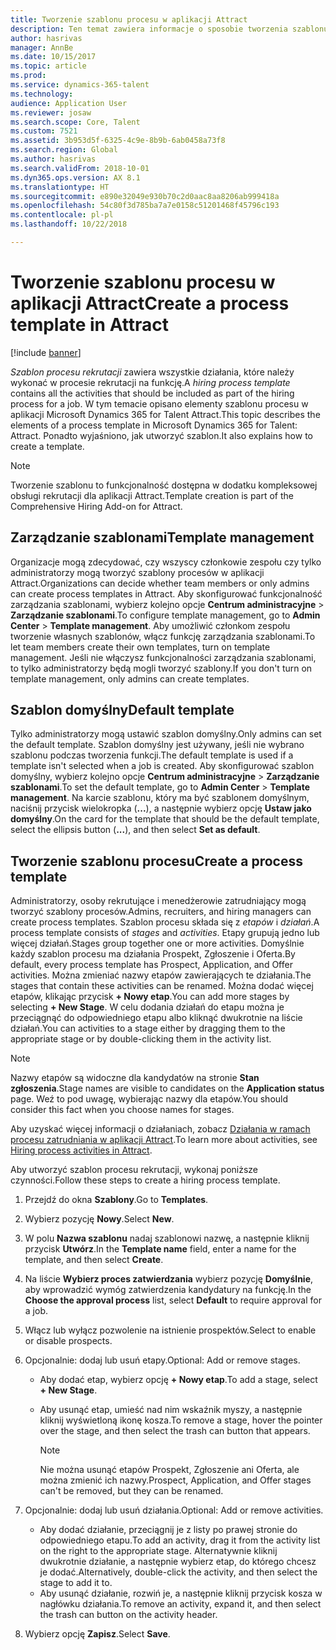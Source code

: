 ```yaml
---
title: Tworzenie szablonu procesu w aplikacji Attract
description: Ten temat zawiera informacje o sposobie tworzenia szablonu procesu w aplikacji Attract.
author: hasrivas
manager: AnnBe
ms.date: 10/15/2017
ms.topic: article
ms.prod: 
ms.service: dynamics-365-talent
ms.technology: 
audience: Application User
ms.reviewer: josaw
ms.search.scope: Core, Talent
ms.custom: 7521
ms.assetid: 3b953d5f-6325-4c9e-8b9b-6ab0458a73f8
ms.search.region: Global
ms.author: hasrivas
ms.search.validFrom: 2018-10-01
ms.dyn365.ops.version: AX 8.1
ms.translationtype: HT
ms.sourcegitcommit: e890e32049e930b70c2d0aac8aa8206ab999418a
ms.openlocfilehash: 54c80f3d785ba7a7e0158c51201468f45796c193
ms.contentlocale: pl-pl
ms.lasthandoff: 10/22/2018

---
```


# <a name="create-a-process-template-in-attract"></a><span data-ttu-id="1ff31-103">Tworzenie szablonu procesu w aplikacji Attract</span><span class="sxs-lookup"><span data-stu-id="1ff31-103">Create a process template in Attract</span></span>

[!include [banner](includes/banner.md)]

<span data-ttu-id="1ff31-104">*Szablon procesu rekrutacji* zawiera wszystkie działania, które należy wykonać w procesie rekrutacji na funkcję.</span><span class="sxs-lookup"><span data-stu-id="1ff31-104">A *hiring process template* contains all the activities that should be included as part of the hiring process for a job.</span></span> <span data-ttu-id="1ff31-105">W tym temacie opisano elementy szablonu procesu w aplikacji Microsoft Dynamics 365 for Talent Attract.</span><span class="sxs-lookup"><span data-stu-id="1ff31-105">This topic describes the elements of a process template in Microsoft Dynamics 365 for Talent: Attract.</span></span> <span data-ttu-id="1ff31-106">Ponadto wyjaśniono, jak utworzyć szablon.</span><span class="sxs-lookup"><span data-stu-id="1ff31-106">It also explains how to create a template.</span></span>

> [!NOTE]
> <span data-ttu-id="1ff31-107">Tworzenie szablonu to funkcjonalność dostępna w dodatku kompleksowej obsługi rekrutacji dla aplikacji Attract.</span><span class="sxs-lookup"><span data-stu-id="1ff31-107">Template creation is part of the Comprehensive Hiring Add-on for Attract.</span></span>

## <a name="template-management"></a><span data-ttu-id="1ff31-108">Zarządzanie szablonami</span><span class="sxs-lookup"><span data-stu-id="1ff31-108">Template management</span></span>

<span data-ttu-id="1ff31-109">Organizacje mogą zdecydować, czy wszyscy członkowie zespołu czy tylko administratorzy mogą tworzyć szablony procesów w aplikacji Attract.</span><span class="sxs-lookup"><span data-stu-id="1ff31-109">Organizations can decide whether team members or only admins can create process templates in Attract.</span></span> <span data-ttu-id="1ff31-110">Aby skonfigurować funkcjonalność zarządzania szablonami, wybierz kolejno opcje **Centrum administracyjne** \> **Zarządzanie szablonami**.</span><span class="sxs-lookup"><span data-stu-id="1ff31-110">To configure template management, go to **Admin Center** \> **Template management**.</span></span> <span data-ttu-id="1ff31-111">Aby umożliwić członkom zespołu tworzenie własnych szablonów, włącz funkcję zarządzania szablonami.</span><span class="sxs-lookup"><span data-stu-id="1ff31-111">To let team members create their own templates, turn on template management.</span></span> <span data-ttu-id="1ff31-112">Jeśli nie włączysz funkcjonalności zarządzania szablonami, to tylko administratorzy będą mogli tworzyć szablony.</span><span class="sxs-lookup"><span data-stu-id="1ff31-112">If you don't turn on template management, only admins can create templates.</span></span>

## <a name="default-template"></a><span data-ttu-id="1ff31-113">Szablon domyślny</span><span class="sxs-lookup"><span data-stu-id="1ff31-113">Default template</span></span>

<span data-ttu-id="1ff31-114">Tylko administratorzy mogą ustawić szablon domyślny.</span><span class="sxs-lookup"><span data-stu-id="1ff31-114">Only admins can set the default template.</span></span> <span data-ttu-id="1ff31-115">Szablon domyślny jest używany, jeśli nie wybrano szablonu podczas tworzenia funkcji.</span><span class="sxs-lookup"><span data-stu-id="1ff31-115">The default template is used if a template isn't selected when a job is created.</span></span> <span data-ttu-id="1ff31-116">Aby skonfigurować szablon domyślny, wybierz kolejno opcje **Centrum administracyjne** \> **Zarządzanie szablonami**.</span><span class="sxs-lookup"><span data-stu-id="1ff31-116">To set the default template, go to **Admin Center** \> **Template management**.</span></span> <span data-ttu-id="1ff31-117">Na karcie szablonu, który ma być szablonem domyślnym, naciśnij przycisk wielokropka (**...**), a następnie wybierz opcję **Ustaw jako domyślny**.</span><span class="sxs-lookup"><span data-stu-id="1ff31-117">On the card for the template that should be the default template, select the ellipsis button (**...**), and then select **Set as default**.</span></span>

## <a name="create-a-process-template"></a><span data-ttu-id="1ff31-118">Tworzenie szablonu procesu</span><span class="sxs-lookup"><span data-stu-id="1ff31-118">Create a process template</span></span>

<span data-ttu-id="1ff31-119">Administratorzy, osoby rekrutujące i menedżerowie zatrudniający mogą tworzyć szablony procesów.</span><span class="sxs-lookup"><span data-stu-id="1ff31-119">Admins, recruiters, and hiring managers can create process templates.</span></span> <span data-ttu-id="1ff31-120">Szablon procesu składa się z *etapów* i *działań*.</span><span class="sxs-lookup"><span data-stu-id="1ff31-120">A process template consists of *stages* and *activities*.</span></span> <span data-ttu-id="1ff31-121">Etapy grupują jedno lub więcej działań.</span><span class="sxs-lookup"><span data-stu-id="1ff31-121">Stages group together one or more activities.</span></span> <span data-ttu-id="1ff31-122">Domyślnie każdy szablon procesu ma działania Prospekt, Zgłoszenie i Oferta.</span><span class="sxs-lookup"><span data-stu-id="1ff31-122">By default, every process template has Prospect, Application, and Offer activities.</span></span> <span data-ttu-id="1ff31-123">Można zmieniać nazwy etapów zawierających te działania.</span><span class="sxs-lookup"><span data-stu-id="1ff31-123">The stages that contain these activities can be renamed.</span></span> <span data-ttu-id="1ff31-124">Można dodać więcej etapów, klikając przycisk **+ Nowy etap**.</span><span class="sxs-lookup"><span data-stu-id="1ff31-124">You can add more stages by selecting **+ New Stage**.</span></span> <span data-ttu-id="1ff31-125">W celu dodania działań do etapu można je przeciągnąć do odpowiedniego etapu albo kliknąć dwukrotnie na liście działań.</span><span class="sxs-lookup"><span data-stu-id="1ff31-125">You can activities to a stage either by dragging them to the appropriate stage or by double-clicking them in the activity list.</span></span>

> [!NOTE]
> <span data-ttu-id="1ff31-126">Nazwy etapów są widoczne dla kandydatów na stronie **Stan zgłoszenia**.</span><span class="sxs-lookup"><span data-stu-id="1ff31-126">Stage names are visible to candidates on the **Application status** page.</span></span> <span data-ttu-id="1ff31-127">Weź to pod uwagę, wybierając nazwy dla etapów.</span><span class="sxs-lookup"><span data-stu-id="1ff31-127">You should consider this fact when you choose names for stages.</span></span>

<span data-ttu-id="1ff31-128">Aby uzyskać więcej informacji o działaniach, zobacz [Działania w ramach procesu zatrudniania w aplikacji Attract](./activities-attract.md).</span><span class="sxs-lookup"><span data-stu-id="1ff31-128">To learn more about activities, see [Hiring process activities in Attract](./activities-attract.md).</span></span>

<span data-ttu-id="1ff31-129">Aby utworzyć szablon procesu rekrutacji, wykonaj poniższe czynności.</span><span class="sxs-lookup"><span data-stu-id="1ff31-129">Follow these steps to create a hiring process template.</span></span>

1. <span data-ttu-id="1ff31-130">Przejdź do okna **Szablony**.</span><span class="sxs-lookup"><span data-stu-id="1ff31-130">Go to **Templates**.</span></span>
2. <span data-ttu-id="1ff31-131">Wybierz pozycję **Nowy**.</span><span class="sxs-lookup"><span data-stu-id="1ff31-131">Select **New**.</span></span>
3. <span data-ttu-id="1ff31-132">W polu **Nazwa szablonu** nadaj szablonowi nazwę, a następnie kliknij przycisk **Utwórz**.</span><span class="sxs-lookup"><span data-stu-id="1ff31-132">In the **Template name** field, enter a name for the template, and then select **Create**.</span></span>
4. <span data-ttu-id="1ff31-133">Na liście **Wybierz proces zatwierdzania** wybierz pozycję **Domyślnie**, aby wprowadzić wymóg zatwierdzenia kandydatury na funkcję.</span><span class="sxs-lookup"><span data-stu-id="1ff31-133">In the **Choose the approval process** list, select **Default** to require approval for a job.</span></span>
5. <span data-ttu-id="1ff31-134">Włącz lub wyłącz pozwolenie na istnienie prospektów.</span><span class="sxs-lookup"><span data-stu-id="1ff31-134">Select to enable or disable prospects.</span></span>
6. <span data-ttu-id="1ff31-135">Opcjonalnie: dodaj lub usuń etapy.</span><span class="sxs-lookup"><span data-stu-id="1ff31-135">Optional: Add or remove stages.</span></span>

    - <span data-ttu-id="1ff31-136">Aby dodać etap, wybierz opcję **+ Nowy etap**.</span><span class="sxs-lookup"><span data-stu-id="1ff31-136">To add a stage, select **+ New Stage**.</span></span>
    - <span data-ttu-id="1ff31-137">Aby usunąć etap, umieść nad nim wskaźnik myszy, a następnie kliknij wyświetloną ikonę kosza.</span><span class="sxs-lookup"><span data-stu-id="1ff31-137">To remove a stage, hover the pointer over the stage, and then select the trash can button that appears.</span></span>

        > [!NOTE]
        > <span data-ttu-id="1ff31-138">Nie można usunąć etapów Prospekt, Zgłoszenie ani Oferta, ale można zmienić ich nazwy.</span><span class="sxs-lookup"><span data-stu-id="1ff31-138">Prospect, Application, and Offer stages can't be removed, but they can be renamed.</span></span>

7. <span data-ttu-id="1ff31-139">Opcjonalnie: dodaj lub usuń działania.</span><span class="sxs-lookup"><span data-stu-id="1ff31-139">Optional: Add or remove activities.</span></span>

    - <span data-ttu-id="1ff31-140">Aby dodać działanie, przeciągnij je z listy po prawej stronie do odpowiedniego etapu.</span><span class="sxs-lookup"><span data-stu-id="1ff31-140">To add an activity, drag it from the activity list on the right to the appropriate stage.</span></span> <span data-ttu-id="1ff31-141">Alternatywnie kliknij dwukrotnie działanie, a następnie wybierz etap, do którego chcesz je dodać.</span><span class="sxs-lookup"><span data-stu-id="1ff31-141">Alternatively, double-click the activity, and then select the stage to add it to.</span></span>
    - <span data-ttu-id="1ff31-142">Aby usunąć działanie, rozwiń je, a następnie kliknij przycisk kosza w nagłówku działania.</span><span class="sxs-lookup"><span data-stu-id="1ff31-142">To remove an activity, expand it, and then select the trash can button on the activity header.</span></span>

8. <span data-ttu-id="1ff31-143">Wybierz opcję **Zapisz**.</span><span class="sxs-lookup"><span data-stu-id="1ff31-143">Select **Save**.</span></span>


